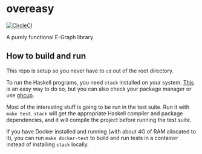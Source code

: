 # overeasy

[![CircleCI](https://circleci.com/gh/ejconlon/overeasy/tree/master.svg?style=svg)](https://circleci.com/gh/ejconlon/overeasy/tree/master)

A purely functional E-Graph library

## How to build and run

This repo is setup so you never have to `cd` out of the root directory.

To run the Haskell programs, you need `stack` installed on your system. [This](https://docs.haskellstack.org/en/stable/README/) is an easy way to do so, but you can also check your package manager or use [ghcup](https://www.haskell.org/ghcup/).

Most of the interesting stuff is going to be run in the test suite. Run it with `make test`. `stack` will get the appropriate Haskell compiler and package dependencies, and it will compile the project before running the test suite.

If you have Docker installed and running (with about 4G of RAM allocated to it), you can run `make docker-test` to build and run tests in a container instead of installing `stack` locally.
